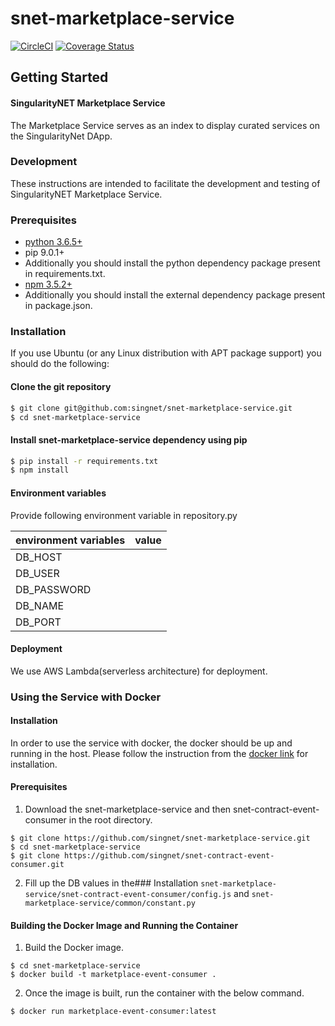 # snet-marketplace-service

[![CircleCI](https://circleci.com/gh/singnet/snet-cli.svg?style=svg)](https://circleci.com/gh/singnet/snet-marketplace-service)
[![Coverage Status](https://coveralls.io/repos/github/singnet/snet-marketplace-service/badge.svg?branch=master)](https://coveralls.io/github/singnet/snet-marketplace-service?branch=master)
## Getting Started  
#### SingularityNET Marketplace Service  
The Marketplace Service serves as an index to display curated services on the SingularityNet DApp.
### Development
These instructions are intended to facilitate the development and testing of SingularityNET Marketplace Service.

### Prerequisites

* [python 3.6.5+](https://www.python.org/downloads/)
* pip 9.0.1+
* Additionally you should install the python dependency package present in requirements.txt.
* [npm 3.5.2+](#)
* Additionally you should install the external dependency package present in package.json.

### Installation
If you use Ubuntu (or any Linux distribution with APT package support) you should do the following:

#### Clone the git repository
```bash
$ git clone git@github.com:singnet/snet-marketplace-service.git
$ cd snet-marketplace-service
```

#### Install snet-marketplace-service dependency using pip
```bash
$ pip install -r requirements.txt
$ npm install
```
#### Environment variables
Provide following environment variable in repository.py

environment variables|value
-----|-----
DB_HOST|
DB_USER|
DB_PASSWORD|
DB_NAME|
DB_PORT|

#### Deployment
We use AWS Lambda(serverless architecture) for deployment.

### Using the Service with Docker

#### Installation
In order to use the service with docker, the docker should be up and running in the host.
Please follow the instruction from the [docker link](https://docs.docker.com/install/linux/docker-ce/ubuntu/) for installation.

#### Prerequisites
1. Download the snet-marketplace-service and then snet-contract-event-consumer in the root directory.
```console
$ git clone https://github.com/singnet/snet-marketplace-service.git
$ cd snet-marketplace-service
$ git clone https://github.com/singnet/snet-contract-event-consumer.git
```

2. Fill up the DB values in the### Installation    ```snet-marketplace-service/snet-contract-event-consumer/config.js``` and ```snet-marketplace-service/common/constant.py```

#### Building the Docker Image and Running the Container
 1. Build the Docker image.
 ```console
 $ cd snet-marketplace-service
 $ docker build -t marketplace-event-consumer .
 ```

 2. Once the image is built, run the container with the below command.
 ```console
 $ docker run marketplace-event-consumer:latest
 ```

